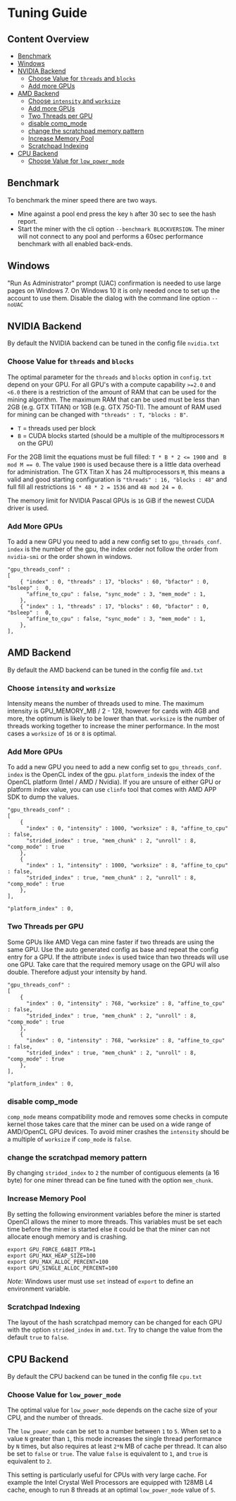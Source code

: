# Tuning Guide

## Content Overview
* [Benchmark](#benchmark)
* [Windows](#windows)
* [NVIDIA Backend](#nvidia-backend)
  * [Choose Value for `threads` and `blocks`](#choose-value-for-threads-and-blocks)
  * [Add more GPUs](#add-more-gpus)
* [AMD Backend](#amd-backend)
  * [Choose `intensity` and `worksize`](#choose-intensity-and-worksize)
  * [Add more GPUs](#add-more-gpus)
  * [Two Threads per GPU](two-threads-per-gpu)
  * [disable comp_mode](#disable-comp_mode)
  * [change the scratchpad memory pattern](change-the-scratchpad-memory-pattern)
  * [Increase Memory Pool](#increase-memory-pool)
  * [Scratchpad Indexing](#scratchpad-indexing)
* [CPU Backend](#cpu-backend)
  * [Choose Value for `low_power_mode`](#choose-value-for-low_power_mode)

## Benchmark
To benchmark the miner speed there are two ways.
  - Mine against a pool end press the key `h` after 30 sec to see the hash report.
  - Start the miner with the cli option `--benchmark BLOCKVERSION`. The miner will not connect to any pool and performs a 60sec performance benchmark with all enabled back-ends.

## Windows
"Run As Administrator" prompt (UAC) confirmation is needed to use large pages on Windows 7.
On Windows 10 it is only needed once to set up the account to use them.
Disable the dialog with the command line option `--noUAC`

## NVIDIA Backend

By default the NVIDIA backend can be tuned in the config file `nvidia.txt`

### Choose Value for `threads` and `blocks`

The optimal parameter for the `threads` and `blocks` option in `config.txt` depend on your GPU.
For all GPU's with a compute capability `>=2.0` and `<6.0` there is a restriction of the amount of RAM that can be used for the mining algorithm.
The maximum RAM that can be used must be less than 2GB (e.g. GTX TITAN) or 1GB (e.g. GTX 750-TI).
The amount of RAM used for mining can be changed with `"threads" : T, "blocks : B"`.
  - `T` = threads used per block
  - `B` = CUDA blocks started (should be a multiple of the multiprocessors `M` on the GPU)

For the 2GB limit the equations must be full filled: `T * B * 2 <= 1900` and ` B mod M == 0`.
The value `1900` is used because there is a little data overhead for administration.
The GTX Titan X has 24 multiprocessors `M`, this means a valid and good starting configuration is `"threads" : 16, "blocks : 48"`
and full fill all restrictions `16 * 48 * 2 = 1536` and `48 mod 24 = 0`.

The memory limit for NVIDIA Pascal GPUs is `16` GiB if the newest CUDA driver is used.

### Add More GPUs

To add a new GPU you need to add a new config set to `gpu_threads_conf`.
`index` is the number of the gpu, the index order not follow the order from `nvidia-smi` or the order shown in windows.

```
"gpu_threads_conf" :
[
    { "index" : 0, "threads" : 17, "blocks" : 60, "bfactor" : 0, "bsleep" :  0,
      "affine_to_cpu" : false, "sync_mode" : 3, "mem_mode" : 1,
    },
    { "index" : 1, "threads" : 17, "blocks" : 60, "bfactor" : 0, "bsleep" :  0,
      "affine_to_cpu" : false, "sync_mode" : 3, "mem_mode" : 1,
    },
],
```

## AMD Backend

By default the AMD backend can be tuned in the config file `amd.txt`

### Choose `intensity` and `worksize`

Intensity means the number of threads used to mine. The maximum intensity is GPU_MEMORY_MB / 2 - 128, however for cards with 4GB and more, the optimum is likely to be lower than that.
`worksize` is the number of threads working together to increase the miner performance.
In the most cases a `worksize` of `16` or `8` is optimal.

### Add More GPUs

To add a new GPU you need to add a new config set to `gpu_threads_conf`. `index` is the OpenCL index of the gpu.
`platform_index`is the index of the OpenCL platform (Intel / AMD / Nvidia).
If you are unsure of either GPU or platform index value, you can use `clinfo` tool that comes with AMD APP SDK to dump the values.

```
"gpu_threads_conf" :
[
    {
      "index" : 0, "intensity" : 1000, "worksize" : 8, "affine_to_cpu" : false,
      "strided_index" : true, "mem_chunk" : 2, "unroll" : 8, "comp_mode" : true
    },
    {
      "index" : 1, "intensity" : 1000, "worksize" : 8, "affine_to_cpu" : false,
      "strided_index" : true, "mem_chunk" : 2, "unroll" : 8, "comp_mode" : true
    },
],

"platform_index" : 0,
```

### Two Threads per GPU

Some GPUs like AMD Vega can mine faster if two threads are using the same GPU.
Use the auto generated config as base and repeat the config entry for a GPU.
If the attribute `index` is used twice than two threads will use one GPU.
Take care that the required memory usage on the GPU will also double.
Therefore adjust your intensity by hand.

```
"gpu_threads_conf" :
[
    {
      "index" : 0, "intensity" : 768, "worksize" : 8, "affine_to_cpu" : false,
      "strided_index" : true, "mem_chunk" : 2, "unroll" : 8, "comp_mode" : true
    },
    {
      "index" : 0, "intensity" : 768, "worksize" : 8, "affine_to_cpu" : false,
      "strided_index" : true, "mem_chunk" : 2, "unroll" : 8, "comp_mode" : true
    },
],

"platform_index" : 0,
```

### disable comp_mode

`comp_mode` means compatibility mode and removes some checks in compute kernel those takes care that the miner can be used on a wide range of AMD/OpenCL GPU devices.
To avoid miner crashes the `intensity` should be a multiple of `worksize` if `comp_mode` is `false`.

### change the scratchpad memory pattern

By changing `strided_index` to `2` the number of contiguous elements (a 16 byte) for one miner thread can be fine tuned with the option `mem_chunk`.

### Increase Memory Pool

By setting the following environment variables before the miner is started OpenCl allows the miner to more threads.
This variables must be set each time before the miner is started else it could be that the miner can not allocate enough memory and is crashing.

```
export GPU_FORCE_64BIT_PTR=1
export GPU_MAX_HEAP_SIZE=100
export GPU_MAX_ALLOC_PERCENT=100
export GPU_SINGLE_ALLOC_PERCENT=100
```

*Note:* Windows user must use `set` instead of `export` to define an environment variable.

### Scratchpad Indexing

The layout of the hash scratchpad memory can be changed for each GPU with the option `strided_index` in `amd.txt`.
Try to change the value from the default `true` to `false`.

## CPU Backend

By default the CPU backend can be tuned in the config file `cpu.txt`

### Choose Value for `low_power_mode`

The optimal value for `low_power_mode` depends on the cache size of your CPU, and the number of threads.

The `low_power_mode` can be set to a number between `1` to `5`. When set to a value `N` greater than `1`, this mode increases the single thread performance by `N` times, but also requires at least `2*N` MB of cache per thread. It can also be set to `false` or `true`. The value `false` is equivalent to `1`, and `true` is equivalent to `2`.

This setting is particularly useful for CPUs with very large cache. For example the Intel Crystal Well Processors are equipped with 128MB L4 cache, enough to run 8 threads at an optimal `low_power_mode` value of `5`.
